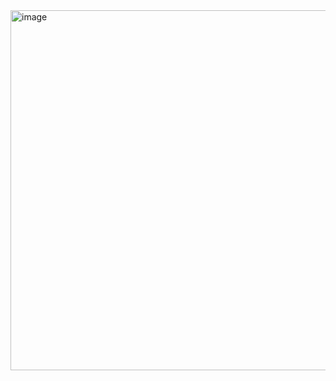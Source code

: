 <img width="1920" height="576" alt="image" src="https://github.com/user-attachments/assets/a0a03334-1585-4cc3-a876-77c23b8bea16" />
